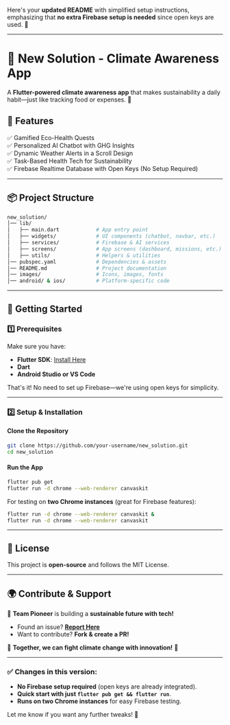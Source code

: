 Here's your **updated README** with simplified setup instructions, emphasizing that **no extra Firebase setup is needed** since open keys are used. 🚀

---

# 🌱 **New Solution - Climate Awareness App**

A **Flutter-powered climate awareness app** that makes sustainability a daily habit—just like tracking food or expenses. 🚀

## **📌 Features**

✅ Gamified Eco-Health Quests  
✅ Personalized AI Chatbot with GHG Insights  
✅ Dynamic Weather Alerts in a Scroll Design  
✅ Task-Based Health Tech for Sustainability  
✅ Firebase Realtime Database with Open Keys (No Setup Required)

---

## **📦 Project Structure**

```bash
new_solution/
│── lib/
│   ├── main.dart            # App entry point
│   ├── widgets/             # UI components (chatbot, navbar, etc.)
│   ├── services/            # Firebase & AI services
│   ├── screens/             # App screens (dashboard, missions, etc.)
│   ├── utils/               # Helpers & utilities
│── pubspec.yaml             # Dependencies & assets
│── README.md                # Project documentation
│── images/                  # Icons, images, fonts
│── android/ & ios/          # Platform-specific code
```

---

## **🚀 Getting Started**

### **1️⃣ Prerequisites**

Make sure you have:

- **Flutter SDK**: [Install Here](https://docs.flutter.dev/get-started/install)
- **Dart**
- **Android Studio or VS Code**

That's it! No need to set up Firebase—we're using open keys for simplicity.

---

### **2️⃣ Setup & Installation**

#### **Clone the Repository**

```bash
git clone https://github.com/your-username/new_solution.git
cd new_solution
```

#### **Run the App**

```bash
flutter pub get
flutter run -d chrome --web-renderer canvaskit
```

For testing on **two Chrome instances** (great for Firebase features):

```bash
flutter run -d chrome --web-renderer canvaskit &
flutter run -d chrome --web-renderer canvaskit
```

---

## **📜 License**

This project is **open-source** and follows the MIT License.

---

## **🌍 Contribute & Support**

👥 **Team Pioneer** is building a **sustainable future with tech!**

- Found an issue? **[Report Here](https://github.com/your-username/new_solution/issues)**
- Want to contribute? **Fork & create a PR!**

💚 **Together, we can fight climate change with innovation!** 🌱

---

### **✅ Changes in this version:**

- **No Firebase setup required** (open keys are already integrated).
- **Quick start with just `flutter pub get && flutter run`**.
- **Runs on two Chrome instances** for easy Firebase testing.

Let me know if you want any further tweaks! 🚀
